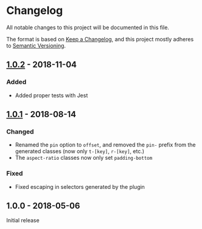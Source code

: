 # Changelog

All notable changes to this project will be documented in this file.

The format is based on [Keep a Changelog](https://keepachangelog.com/en/1.0.0/),
and this project mostly adheres to [Semantic Versioning](https://semver.org/spec/v2.0.0.html).

## [1.0.2] - 2018-11-04

### Added
- Added proper tests with Jest

## [1.0.1] - 2018-08-14

### Changed
- Renamed the `pin` option to `offset`, and removed the `pin-` prefix from the generated classes (now only `t-[key]`, `r-[key]`, etc.)
- The `aspect-ratio` classes now only set `padding-bottom`

### Fixed
- Fixed escaping in selectors generated by the plugin

## 1.0.0 - 2018-05-06

Initial release

[Unreleased]: https://github.com/benface/tailwindcss-layout/compare/v1.0.2...HEAD
[1.0.2]: https://github.com/benface/tailwindcss-layout/compare/v1.0.1...v1.0.2
[1.0.1]: https://github.com/benface/tailwindcss-layout/compare/v1.0.0...v1.0.1